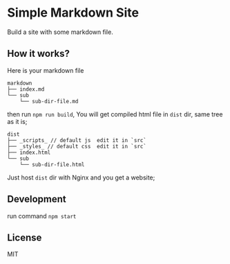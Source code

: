 Simple Markdown Site
========================
Build a site with some markdown file.

## How it works?

Here is your markdown file

```
markdown
├── index.md
└── sub
    └── sub-dir-file.md
```

then run `npm run build`, You will get compiled html file in `dist` dir, same tree as it is;

```
dist
├── _scripts_ // default js  edit it in `src`
├── _styles_ // default css  edit it in `src`
├── index.html
└── sub
    └── sub-dir-file.html
```

Just host `dist` dir with Nginx and you get a website;

## Development

run command `npm start`

## License

MIT
